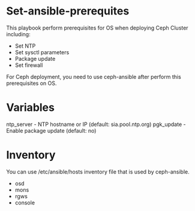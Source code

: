 Set-ansible-prerequites
=======================

This playbook perform prerequisites for OS when deploying Ceph Cluster including:
- Set NTP 
- Set sysctl parameters
- Package update
- Set firewall

For Ceph deployment, you need to use ceph-ansible after perform this prerequisites on OS. 

Variables
=========

ntp_server - NTP hostname or IP (default: sia.pool.ntp.org)
pgk_update - Enable package update (default: no)

Inventory
=========
You can use /etc/ansible/hosts inventory file that is used by ceph-ansible.
- osd
- mons
- rgws
- console

